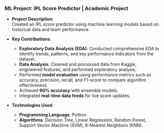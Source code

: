 ### **ML Project: IPL Score Predictor | Academic Project**  



- **Project Description**:  
   Created an IPL score predictor using machine learning models based on historical data and team performance.  

- **Key Contributions**:  
   - **Exploratory Data Analysis (EDA)**: Conducted comprehensive EDA to identify trends, patterns, and key performance indicators from the dataset.  
   - **Data Analysis**: Cleaned and processed data from Kaggle, engineered features, and performed exploratory analysis.  
   - Performed **model evaluation** using performance metrics such as accuracy, precision, recall, and F1-score to compare algorithm effectiveness.  
   - Achieved **90% accuracy** with ensemble models.  
   - Integrated **real-time data feeds** for live score updates.  

- **Technologies Used**:  
   - **Programming Language**: Python  
   - **Algorithms**: Decision Tree, Linear Regression, Random Forest, Support Vector Machine (SVM), K-Nearest Neighbors (KNN).  